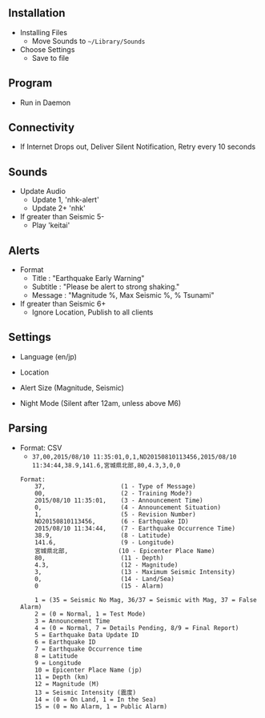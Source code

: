 ## Installation
- Installing Files
    - Move Sounds to `~/Library/Sounds`
- Choose Settings
    - Save to file

## Program
- Run in Daemon

## Connectivity
- If Internet Drops out, Deliver Silent Notification, Retry every 10 seconds

## Sounds
- Update Audio
    - Update 1,     'nhk-alert'
    - Update 2+     'nhk'
- If greater than Seismic 5-
    - Play          'keitai'

## Alerts
- Format
    - Title     : "Earthquake Early Warning"
    - Subtitle  : "Please be alert to strong shaking."
    - Message   : "Magnitude %, Max Seismic %, % Tsunami"
- If greater than Seismic 6+
    - Ignore Location, Publish to all clients

## Settings
- Language (en/jp)
- Location
- Alert Size (Magnitude, Seismic)

- Night Mode (Silent after 12am, unless above M6)

## Parsing
- Format: CSV
    - `37,00,2015/08/10 11:35:01,0,1,ND20150810113456,2015/08/10 11:34:44,38.9,141.6,宮城県北部,80,4.3,3,0,0`
    ```
    Format:
        37,                     (1 - Type of Message)
        00,                     (2 - Training Mode?)
        2015/08/10 11:35:01,    (3 - Announcement Time)
        0,                      (4 - Announcement Situation)
        1,                      (5 - Revision Number)
        ND20150810113456,       (6 - Earthquake ID)
        2015/08/10 11:34:44,    (7 - Earthquake Occurrence Time)
        38.9,                   (8 - Latitude)
        141.6,                  (9 - Longitude)
        宮城県北部,              (10 - Epicenter Place Name)
        80,                     (11 - Depth)
        4.3,                    (12 - Magnitude)
        3,                      (13 - Maximum Seismic Intensity)
        0,                      (14 - Land/Sea)
        0                       (15 - Alarm)
    ```
    ```
        1 = (35 = Seismic No Mag, 36/37 = Seismic with Mag, 37 = False Alarm)
        2 = (0 = Normal, 1 = Test Mode)
        3 = Announcement Time
        4 = (0 = Normal, 7 = Details Pending, 8/9 = Final Report)
        5 = Earthquake Data Update ID
        6 = Earthquake ID
        7 = Earthquake Occurrence time
        8 = Latitude
        9 = Longitude
        10 = Epicenter Place Name (jp)
        11 = Depth (km)
        12 = Magnitude (M)
        13 = Seismic Intensity (震度)
        14 = (0 = On Land, 1 = In the Sea)
        15 = (0 = No Alarm, 1 = Public Alarm)
    ```
